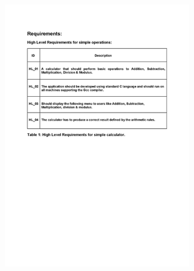 ![alt text](https://github.com/99003572/Arya-Calculator/blob/main/1.%20Requirements/1.b%20High%20Level%20Requirements%20for%20Simple%20Operations/High%20level%20requirements%20for%20simple%20operations.jpg)
